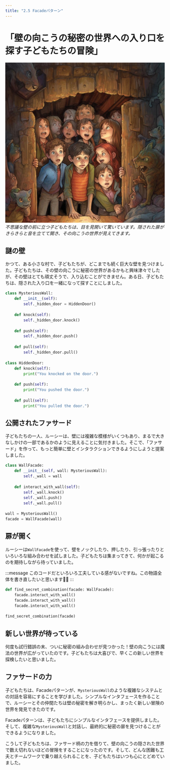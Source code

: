 ```yaml
---
title: "2.5 Facadeパターン"
---
```


# 「壁の向こうの秘密の世界への入り口を探す子どもたちの冒険」

![](/images/20230327_gof/A_group_of_excited_children_stand_in_front_of_a_mysterio.jpg)
*不思議な壁の前に立つ子どもたちは、目を見開いて驚いています。隠された扉がきらきらと音を立てて開き、その向こうの世界が見えてきます。*

## 謎の壁

かつて、ある小さな村で、子どもたちが、どこまでも続く巨大な壁を見つけました。子どもたちは、その壁の向こうに秘密の世界があるかもと興味津々でしたが、その壁はとても頑丈そうで、入り込むことができません。ある日、子どもたちは、隠された入り口を一緒になって探すことにしました。

```python
class MysteriousWall:
    def __init__(self):
        self._hidden_door = HiddenDoor()

    def knock(self):
        self._hidden_door.knock()

    def push(self):
        self._hidden_door.push()

    def pull(self):
        self._hidden_door.pull()

class HiddenDoor:
    def knock(self):
        print("You knocked on the door.")

    def push(self):
        print("You pushed the door.")

    def pull(self):
        print("You pulled the door.")
```

## 公開されたファサード

子どもたちの一人、ルーシーは、壁には複雑な模様がいくつもあり、まるで大きなしかけの一部であるかのように見えることに気付きました。そこで、「ファサード」を作って、もっと簡単に壁とインタラクションできるようにしようと提案しました。

```python
class WallFacade:
    def __init__(self, wall: MysteriousWall):
        self._wall = wall

    def interact_with_wall(self):
        self._wall.knock()
        self._wall.push()
        self._wall.pull()

wall = MysteriousWall()
facade = WallFacade(wall)
```

## 扉が開く

ルーシーは`WallFacade`を使って、壁をノックしたり、押したり、引っ張ったりといろいろな組み合わせを試しました。子どもたちは集まってきて、何かが起こるのを期待しながら待っていました。

:::message
このコードだといろいろ工夫している感がないですね。この物語全体を書き直したいと思います🚧🚧
:::

```python
def find_secret_combination(facade: WallFacade):
    facade.interact_with_wall()
    facade.interact_with_wall()
    facade.interact_with_wall()

find_secret_combination(facade)
```

## 新しい世界が待っている

何度も試行錯誤の末、ついに秘密の組み合わせが見つかった！壁の向こうには魔法の世界が広がっていたのです。子どもたちは大喜びで、早くこの新しい世界を探検したいと思いました。

## ファサードの力

子どもたちは、Facadeパターンが、`MysteriousWall`のような複雑なシステムとの対話を容易にすることを学びました。シンプルなインタフェースを作ることで、ルーシーとその仲間たちは壁の秘密を解き明らかし、まったく新しい冒険の世界を発見できたのです。

Facadeパターンは、子どもたちにシンプルなインタフェースを提供しました。そして、複雑な`MysteriousWall`と対話し、最終的に秘密の扉を見つけることができるようになりました。

こうして子どもたちは、ファサード柄の力を借りて、壁の向こうの隠された世界で数え切れないほどの冒険をすることになったのです。そして、どんな困難も工夫とチームワークで乗り越えられることを、子どもたちはいつも心にとどめていました。